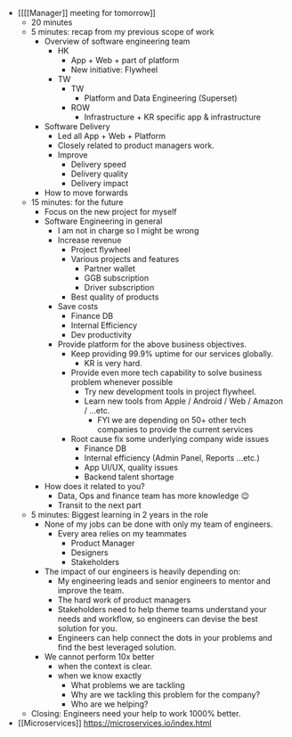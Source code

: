 - [[[[Manager]] meeting for tomorrow]]
    - 20 minutes
    - 5 minutes: recap from my previous scope of work
        - Overview of software engineering team
            - HK
                - App + Web + part of platform
                - New initiative: Flywheel
            - TW
                - TW
                    - Platform and Data Engineering (Superset)
                - ROW
                    - Infrastructure + KR specific app & infrastructure
        - Software Delivery
            - Led all App + Web + Platform
            - Closely related to product managers work.
            - Improve
                - Delivery speed
                - Delivery quality
                - Delivery impact
        - How to move forwards
    - 15 minutes:  for the future
        - Focus on the new project for myself
        - Software Engineering in general
            - I am not in charge so I might be wrong
            - Increase revenue
                - Project flywheel
                - Various projects and features
                    - Partner wallet
                    - GGB subscription
                    - Driver subscription
                - Best quality of products
            - Save costs
                - Finance DB
                - Internal Efficiency
                - Dev productivity
            - Provide platform for the above business objectives.
                - Keep providing 99.9% uptime for our services globally.
                    - KR is very hard.
                - Provide even more tech capability to solve business problem whenever possible
                    - Try new development tools in project flywheel.
                    - Learn new tools from Apple / Android / Web / Amazon / ...etc.
                        - FYI we are depending on 50+ other tech companies to provide the current services
                - Root cause fix some underlying company wide issues
                    - Finance DB
                    - Internal efficiency (Admin Panel, Reports ...etc.)
                    - App UI/UX, quality issues
                    - Backend talent shortage
        - How does it related to you?
            - Data, Ops and finance team has more knowledge 😉
            - Transit to the next part
    - 5 minutes: Biggest learning in 2 years in the role
        - None of my jobs can be done with only my team of engineers.
            - Every area relies on my teammates
                - Product Manager
                - Designers
                - Stakeholders
        - The impact of our engineers is heavily depending on:
            - My engineering leads and senior engineers to mentor and improve the team.
            - The hard work of product managers
            - Stakeholders need to help theme teams understand your needs and workflow, so engineers can devise the best solution for you.
            - Engineers can help connect the dots in your problems and find the best leveraged solution.
        - We cannot perform 10x better 
            - when the context is clear.
            - when we know exactly
                - What problems we are tackling
                - Why are we tackling this problem for the company?
                - Who are we helping?
    - Closing: Engineers need your help to work 1000% better.
- [[Microservices]] https://microservices.io/index.html
